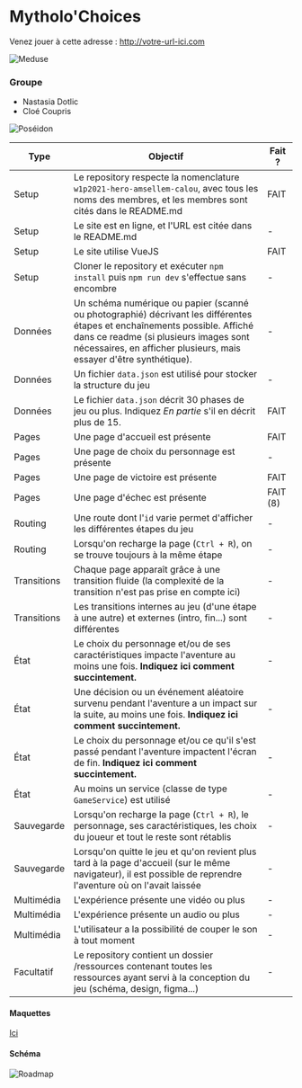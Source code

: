 # Mytholo'Choices

Venez jouer à cette adresse : http://votre-url-ici.com

![Meduse](https://cdn.discordapp.com/attachments/553156514362425344/578578684777201664/image0.png)

### Groupe

- Nastasia Dotlic
- Cloé Coupris

![Poséidon](https://www.poseidonhomeservices.com/images/brand/logo.png)

| Type  | Objectif | Fait ? | 
| ----- | -------- | ------ |
| Setup | Le repository respecte la nomenclature `w1p2021-hero-amsellem-calou`, avec tous les noms des membres, et les membres sont cités dans le README.md | FAIT |
| Setup | Le site est en ligne, et l'URL est citée dans le README.md | - |
| Setup | Le site utilise VueJS | FAIT |
| Setup | Cloner le repository et exécuter `npm install` puis `npm run dev` s'effectue sans encombre | - |
| Données | Un schéma numérique ou papier (scanné ou photographié) décrivant les différentes étapes et enchaînements possible. Affiché dans ce readme (si plusieurs images sont nécessaires, en afficher plusieurs, mais essayer d'être synthétique). | - |
| Données | Un fichier `data.json` est utilisé pour stocker la structure du jeu | - |
| Données | Le fichier `data.json` décrit 30 phases de jeu ou plus. Indiquez *En partie* s'il en décrit plus de 15. | FAIT |
| Pages | Une page d'accueil est présente | FAIT |
| Pages | Une page de choix du personnage est présente | - |
| Pages | Une page de victoire est présente | FAIT |
| Pages | Une page d'échec est présente | FAIT (8) |
| Routing | Une route dont l'`id` varie permet d'afficher les différentes étapes du jeu | - |
| Routing | Lorsqu'on recharge la page (`Ctrl + R`), on se trouve toujours à la même étape | - |
| Transitions | Chaque page apparaît grâce à une transition fluide (la complexité de la transition n'est pas prise en compte ici) | - |
| Transitions | Les transitions internes au jeu (d'une étape à une autre) et externes (intro, fin...) sont différentes | - |
| État | Le choix du personnage et/ou de ses caractéristiques impacte l'aventure au moins une fois. **Indiquez ici comment succintement.** | - |
| État | Une décision ou un événement aléatoire survenu pendant l'aventure a un impact sur la suite, au moins une fois. **Indiquez ici comment succintement.** | - |
| État | Le choix du personnage et/ou ce qu'il s'est passé pendant l'aventure impactent l'écran de fin. **Indiquez ici comment succintement.** | - |
| État | Au moins un service (classe de type `GameService`) est utilisé | - |
| Sauvegarde | Lorsqu'on recharge la page (`Ctrl + R`), le personnage, ses caractéristiques, les choix du joueur et tout le reste sont rétablis | - |
| Sauvegarde | Lorsqu'on quitte le jeu et qu'on revient plus tard à la page d'accueil (sur le même navigateur), il est possible de reprendre l'aventure où on l'avait laissée | - |
| Multimédia | L'expérience présente une vidéo ou plus | - |
| Multimédia | L'expérience présente un audio ou plus | - |
| Multimédia | L'utilisateur a la possibilité de couper le son à tout moment | - |
| Facultatif | Le repository contient un dossier /ressources contenant toutes les ressources ayant servi à la conception du jeu (schéma, design, figma...) | - |


#### Maquettes

[Ici](https://www.figma.com/file/Yfd6eZvBPsnLdIbv2K7YRVFP/Mytholo-Choices?node-id=111%3A306)


#### Schéma
![Roadmap](https://cdn.discordapp.com/attachments/498121611182997505/580461701573509150/mytholochoices.png)

